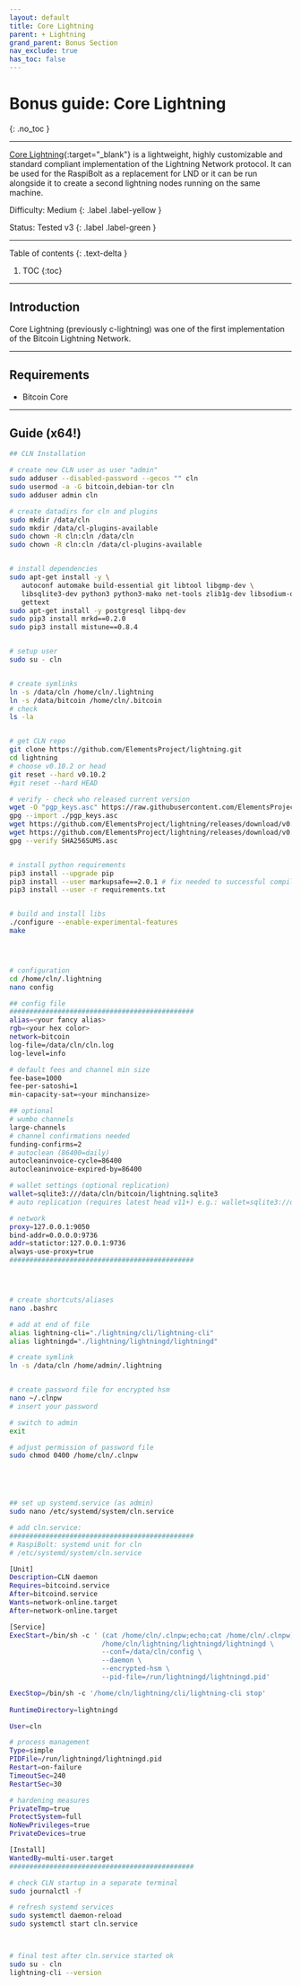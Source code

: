 ```yaml
---
layout: default
title: Core Lightning
parent: + Lightning
grand_parent: Bonus Section
nav_exclude: true
has_toc: false
---
```


# Bonus guide: Core Lightning
{: .no_toc }

---

[Core Lightning](https://github.com/ElementsProject/lightning/blob/master/README.md){:target="_blank"} 
is a lightweight, highly customizable and standard compliant implementation of the Lightning Network protocol. 
It can be used for the RaspiBolt as a replacement for LND or it can be run alongside it to create a second lightning nodes running on the same machine.

Difficulty: Medium
{: .label .label-yellow }

Status: Tested v3
{: .label .label-green }

---

Table of contents
{: .text-delta }

1. TOC
{:toc}

---

## Introduction

Core Lightning (previously c-lightning) was one of the first implementation of the Bitcoin Lightning Network.

---

## Requirements

* Bitcoin Core

---

## Guide (x64!)


```sh
## CLN Installation

# create new CLN user as user "admin"
sudo adduser --disabled-password --gecos "" cln
sudo usermod -a -G bitcoin,debian-tor cln
sudo adduser admin cln

# create datadirs for cln and plugins
sudo mkdir /data/cln
sudo mkdir /data/cl-plugins-available
sudo chown -R cln:cln /data/cln
sudo chown -R cln:cln /data/cl-plugins-available


# install dependencies
sudo apt-get install -y \
   autoconf automake build-essential git libtool libgmp-dev \
   libsqlite3-dev python3 python3-mako net-tools zlib1g-dev libsodium-dev \
   gettext
sudo apt-get install -y postgresql libpq-dev
sudo pip3 install mrkd==0.2.0
sudo pip3 install mistune==0.8.4


# setup user
sudo su - cln


# create symlinks
ln -s /data/cln /home/cln/.lightning
ln -s /data/bitcoin /home/cln/.bitcoin
# check
ls -la


# get CLN repo
git clone https://github.com/ElementsProject/lightning.git
cd lightning
# choose v0.10.2 or head
git reset --hard v0.10.2 
#git reset --hard HEAD

# verify - check who released current version
wget -O "pgp_keys.asc" https://raw.githubusercontent.com/ElementsProject/lightning/master/contrib/keys/cdecker.txt
gpg --import ./pgp_keys.asc
wget https://github.com/ElementsProject/lightning/releases/download/v0.10.2/SHA256SUMS
wget https://github.com/ElementsProject/lightning/releases/download/v0.10.2/SHA256SUMS.asc
gpg --verify SHA256SUMS.asc


# install python requirements
pip3 install --upgrade pip
pip3 install --user markupsafe==2.0.1 # fix needed to successful compilation on Ubuntu
pip3 install --user -r requirements.txt


# build and install libs
./configure --enable-experimental-features
make




# configuration
cd /home/cln/.lightning
nano config

## config file
##############################################
alias=<your fancy alias>
rgb=<your hex color>
network=bitcoin
log-file=/data/cln/cln.log
log-level=info

# default fees and channel min size
fee-base=1000
fee-per-satoshi=1
min-capacity-sat=<your minchansize>

## optional
# wumbo channels
large-channels
# channel confirmations needed
funding-confirms=2
# autoclean (86400=daily)
autocleaninvoice-cycle=86400
autocleaninvoice-expired-by=86400

# wallet settings (optional replication)
wallet=sqlite3:///data/cln/bitcoin/lightning.sqlite3 
# auto replication (requires latest head v11+) e.g.: wallet=sqlite3://data/cln/bitcoin/lightning.sqlite3:/home/cln/lightning_backup.sqlite3)

# network
proxy=127.0.0.1:9050
bind-addr=0.0.0.0:9736
addr=statictor:127.0.0.1:9736
always-use-proxy=true
##############################################




# create shortcuts/aliases
nano .bashrc

# add at end of file
alias lightning-cli="./lightning/cli/lightning-cli"
alias lightningd="./lightning/lightningd/lightningd"

# create symlink
ln -s /data/cln /home/admin/.lightning


# create password file for encrypted hsm
nano ~/.clnpw
# insert your password

# switch to admin
exit

# adjust permission of password file
sudo chmod 0400 /home/cln/.clnpw





## set up systemd.service (as admin)
sudo nano /etc/systemd/system/cln.service

# add cln.service:
##############################################
# RaspiBolt: systemd unit for cln
# /etc/systemd/system/cln.service

[Unit]
Description=CLN daemon
Requires=bitcoind.service
After=bitcoind.service
Wants=network-online.target
After=network-online.target

[Service]
ExecStart=/bin/sh -c ' (cat /home/cln/.clnpw;echo;cat /home/cln/.clnpw) | \
                       /home/cln/lightning/lightningd/lightningd \
                       --conf=/data/cln/config \
                       --daemon \
                       --encrypted-hsm \
                       --pid-file=/run/lightningd/lightningd.pid'

ExecStop=/bin/sh -c '/home/cln/lightning/cli/lightning-cli stop'
                       
RuntimeDirectory=lightningd

User=cln

# process management
Type=simple
PIDFile=/run/lightningd/lightningd.pid
Restart=on-failure
TimeoutSec=240
RestartSec=30

# hardening measures
PrivateTmp=true
ProtectSystem=full
NoNewPrivileges=true
PrivateDevices=true

[Install]
WantedBy=multi-user.target
##############################################

# check CLN startup in a separate terminal
sudo journalctl -f

# refresh systemd services
sudo systemctl daemon-reload
sudo systemctl start cln.service



# final test after cln.service started ok
sudo su - cln 
lightning-cli --version
```
